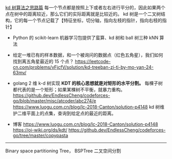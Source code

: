 [kd 树算法之思路篇](https://www.joinquant.com/view/community/detail/dd60bd4e89761b916fe36dc4d14bb272)
每一个节点都是按照上下或者左右进行平分的，因此如果两个点在树中的距离较近，那么它们的实际距离就是比较近的。
kd 树是一个二叉树结构，它的每一个节点记载了【特征坐标，切分轴，指向左枝的指针，指向右枝的指针】

- Python 的 scikit-learn 机器学习包提供了蛮算、kd 树和 ball 树三种 kNN 算法
- 给定一堆已有的样本数据，和一个被询问的数据点（红色五角星），我们如何找到离五角星最近的 15 个点？
  https://leetcode-cn.com/problems/vFjcfV/solution/kd-treeban-zi-ti-by-mo-yan-24-63mv/

- golang 2 维 k-d 树实现
  **KDT 的核心思想就是对矩形的水平分割。**
  每棵子树都代表的是一个矩形；如果某棵树不平衡，就暴力重构。
  https://github.dev/EndlessCheng/codeforces-go/blob/master/misc/atcoder/abc274/e
  https://www.luogu.com.cn/blog/lc-2018-Canton/solution-p4148
  kd 树维护二维平面上的点集，查询到给定点的最近的距离。

- 博客
  https://www.luogu.com.cn/blog/lc-2018-Canton/solution-p4148
  https://oi-wiki.org/ds/kdt/
  https://github.dev/EndlessCheng/codeforces-go/tree/master/copypasta

---

Binary space partitioning Tree， BSPTree
二叉空间分割
